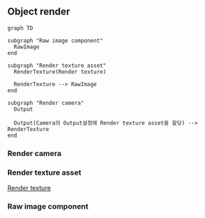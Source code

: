 ## Object render
```mermaid
graph TD

subgraph "Raw image component"
  RawImage
end

subgraph "Render texture asset"
  RenderTexture(Render texture)
  
  RenderTexture --> RawImage
end

subgraph "Render camera"
  Output
  
  Output(Camera의 Output설정에 Render texture asset을 할당) --> RenderTexture
end

```
### Render camera

### Render texture asset
[Render texture](https://docs.unity3d.com/Manual/class-RenderTexture.html)

### Raw image component
